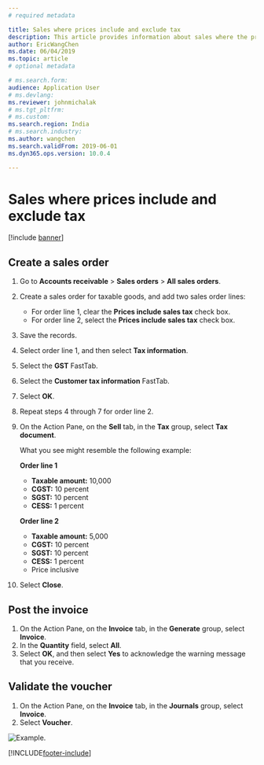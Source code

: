 ```yaml
---
# required metadata

title: Sales where prices include and exclude tax
description: This article provides information about sales where the prices on some order lines include sales tax and the prices on other order lines exclude sales tax.
author: EricWangChen
ms.date: 06/04/2019
ms.topic: article
# optional metadata

# ms.search.form: 
audience: Application User
# ms.devlang: 
ms.reviewer: johnmichalak
# ms.tgt_pltfrm: 
# ms.custom: 
ms.search.region: India
# ms.search.industry: 
ms.author: wangchen
ms.search.validFrom: 2019-06-01
ms.dyn365.ops.version: 10.0.4

---
```


# Sales where prices include and exclude tax

[!include [banner](../../includes/banner.md)]

## Create a sales order

1. Go to **Accounts receivable** \> **Sales orders** \> **All sales orders**.
2. Create a sales order for taxable goods, and add two sales order lines:

    - For order line 1, clear the **Prices include sales tax** check box.
    - For order line 2, select the **Prices include sales tax** check box.

3. Save the records.
4. Select order line 1, and then select **Tax information**.
5. Select the **GST** FastTab.
6. Select the **Customer tax information** FastTab.
7. Select **OK**.
8. Repeat steps 4 through 7 for order line 2.
9. On the Action Pane, on the **Sell** tab, in the **Tax** group, select **Tax document**.

    What you see might resemble the following example:

    **Order line 1**

    - **Taxable amount:** 10,000
    - **CGST:** 10 percent
    - **SGST:** 10 percent
    - **CESS:** 1 percent

    **Order line 2**

    - **Taxable amount:** 5,000
    - **CGST:** 10 percent
    - **SGST:** 10 percent
    - **CESS:** 1 percent
    - Price inclusive

10. Select **Close**.

## Post the invoice

1. On the Action Pane, on the **Invoice** tab, in the **Generate** group, select **Invoice**.
2. In the **Quantity** field, select **All**.
3. Select **OK**, and then select **Yes** to acknowledge the warning message that you receive.

## Validate the voucher

1. On the Action Pane, on the **Invoice** tab, in the **Journals** group, select **Invoice**.
2. Select **Voucher**.

![Example.](../media/Annotation-2019-05-20-153808.png)


[!INCLUDE[footer-include](../../../includes/footer-banner.md)]
